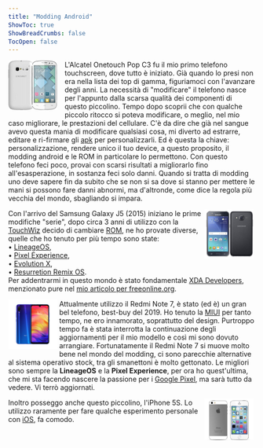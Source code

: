 ```yaml
---
title: "Modding Android"
ShowToc: true
ShowBreadCrumbs: false
TocOpen: false
---
```


<div style="float: left; margin-right: 15px">
<img src="/alcatel.png" alt="Alcatel Onetouch Pop C3" width="100"/></div>
    <p align="left">L'Alcatel Onetouch Pop C3 fu il mio primo telefono touchscreen, dove tutto è iniziato. Già quando lo presi non era nella lista dei top di gamma, figuriamoci con l'avanzare degli anni. La necessità di "modificare" il telefono nasce per l'appunto dalla scarsa qualità dei componenti di questo piccolino. Tempo dopo scoprii che con qualche piccolo ritocco si poteva modificare, o meglio, nel mio caso migliorare, le prestazioni del cellulare. C'è da dire che già nel sangue avevo questa mania di modificare qualsiasi cosa, mi diverto ad estrarre, editare e ri-firmare gli <a href="https://it.wikipedia.org/wiki/APK_(formato_di_file)" target="_blank" rel="noopener noreferrer">apk</a> per personalizzarli. Ed è questa la chiave: personalizzazione, rendere unico il tuo device, a questo proposito, il modding android e le ROM in particolare lo permettono. Con questo telefono feci poco, provai con scarsi risultati a migliorarlo fino all'esasperazione, in sostanza feci solo danni. Quando si tratta di modding uno deve sapere fin da subito che se non si sa dove si stanno per mettere le mani si possono fare danni abnormi, ma d'altronde, come dice la regola più vecchia del mondo, sbagliando si impara.</p>

<div style="float: right; margin-right: 4px">
<img src="/j5.png" alt="Samsung Galaxy J5 2015" width="100"/></div>
    <p align="left">Con l'arrivo del Samsung Galaxy J5 (2015) iniziano le prime modifiche "serie", dopo circa 3 anni di utilizzo con la <a href="https://it.wikipedia.org/wiki/TouchWiz" target="_blank" rel="noopener noreferrer">TouchWiz</a> decido di cambiare <a href="https://it.wikipedia.org/wiki/Read_Only_Memory#ROM_dispositivi_mobiliROM" target="_blank" rel="noopener noreferrer">ROM</a>, ne ho provate diverse, quelle che ho tenuto per più tempo sono state:<br>
     • <a href="https://lineageos.org/" target="_blank" rel="noopener noreferrer">LineageOS</a>,<br>
     • <a href="https://download.pixelexperience.org/" target="_blank" rel="noopener noreferrer">Pixel Experience</a>,<br>
     • <a href="https://evolution-x.org/" target="_blank" rel="noopener noreferrer">Evolution X</a>,<br>
     • <a href="https://resurrectionremix.com/" target="_blank" rel="noopener noreferrer">Resurretion Remix OS</a>.<br>
    Per addentrarmi in questo mondo è stato fondamentale <a href="https://www.xda-developers.com/" target="_blank" rel="noopener noreferrer">XDA Developers</a>, menzionato pure nel <a href="https://www.freeonline.org/migliori/migliori-siti-per-android.html" target="_blank" rel="noopener noreferrer">mio articolo per freeonline.org</a>.</p>

<div style="float: left; margin-right: 4px">
<img src="/rn7.png" alt="Redmi Note 7" width="100"/></div>
    <p align="left">Attualmente utilizzo il Redmi Note 7, è stato (ed è) un gran bel telefono, best-buy del 2019. Ho tenuto la <a href="https://it.wikipedia.org/wiki/MIUI" target="_blank" rel="noopener noreferrer">MIUI</a> per tanto tempo, ne ero innamorato, soprattutto del design. Purtroppo tempo fa è stata interrotta la continuazione degli aggiornamenti per il mio modello e così mi sono dovuto arrangiare. Fortunatamente il Redmi Note 7 si muove molto bene nel mondo del modding, ci sono parecchie alternative al sistema operativo stock, tra gli smanettoni è molto gettonato. Le migliori sono sempre la <b>LineageOS</b> e la <b>Pixel Experience</b>, per ora ho quest'ultima, che mi sta facendo nascere la passione per i <a href="https://store.google.com/" target="_blank" rel="noopener noreferrer">Google Pixel</a>, ma sarà tutto da vedere. Vi terrò aggiornati.</p>

<div style="float: right; margin-right: 4px">
<img src="/i5s.png" alt="iPhone 5S" width="100"/></div>
    <p align="left">Inoltro posseggo anche questo piccolino, l'iPhone 5S. Lo utilizzo raramente per fare qualche esperimento personale con <a href="https://it.wikipedia.org/wiki/IOS" target="_blank" rel="noopener noreferrer">iOS</a>, fa comodo.</p>